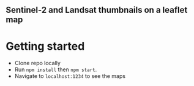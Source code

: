 ## Sentinel-2 and Landsat thumbnails on a leaflet map

# Getting started
* Clone repo locally
* Run `npm install` then `npm start`.
* Navigate to `localhost:1234` to see the maps
